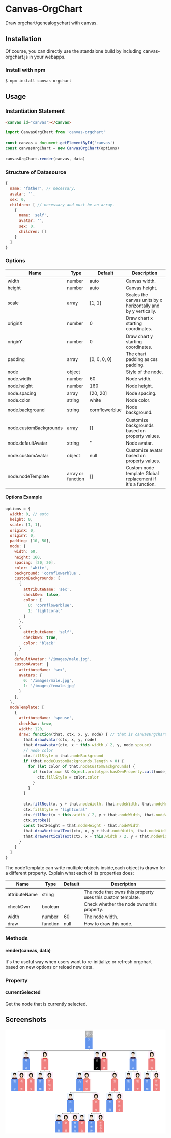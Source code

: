 # Canvas-OrgChart
Draw orgchart/genealogychart with canvas.

## Installation
Of course, you can directly use the standalone build by including canvas-orgchart.js in your webapps.

### Install with npm
```
$ npm install canvas-orgchart
```

## Usage

### Instantiation Statement
```html
<canvas id="canvas"></canvas>
```

```js
import CanvasOrgChart from 'canvas-orgchart'

const canvas = document.getElementById('canvas')
const canvasOrgChart = new CanvasOrgChart(options)

canvasOrgChart.render(canvas, data)
```

### Structure of Datasource
```js
{
  name: 'father', // necessary.
  avatar: '',
  sex: 0,
  children: [ // necessary and must be an array.
    {
      name: 'self',
      avatar: '',
      sex: 0,
      children: []
    }
  ]
}
```

### Options
|       Name      |       Type      |    Default    |                    Description                   |
| --------------- | --------------- | ------------- | ------------------------------------------------ |
| width           | number          | auto          | Canvas width.                                    |
| height          | number          | auto          | Canvas height.                                   |
| scale           | array           | [1, 1]        | Scales the canvas units by x horizontally and by y vertically. |
| originX         | number          | 0             | Draw chart x starting coordinates.               |
| originY         | number          | 0             | Draw chart y starting coordinates.               |
| padding         | array           | [0, 0, 0, 0]  | The chart padding as css padding.                |
| node            | object          |               | Style of the node.                               |
| node.width      | number          | 60            | Node width.                                      |
| node.height     | number          | 160           | Node height.                                     |
| node.spacing    | array           | [20, 20]      | Node spacing.                                    |
| node.color      | string          | white         | Node color.                                      |
| node.background | string          | cornflowerblue| Node background.                                 |
| node.customBackgrounds | array    | []            | Customize backgrounds based on property values.  |
| node.defaultAvatar | string       | ''            | Node avatar.                                     |
| node.customAvatar  | object       | null          | Customize avatar based on property values.       |
| node.nodeTemplate  | array or function | []       | Custom node template.Global replacement if it's a function. |

#### Options Example
```js
options = {
  width: 0, // auto
  height: 0,
  scale: [1, 1],
  originX: 0,
  originY: 0,
  padding: [10, 50],
  node: {
    width: 60,
    height: 160,
    spacing: [20, 20],
    color: 'white',
    background: 'cornflowerblue',
    customBackgrounds: [
      {
        attributeName: 'sex',
        checkOwn: false,
        color: {
          0: 'cornflowerblue',
          1: 'lightcoral'
        }
      },
      {
        attributeName: 'self',
        checkOwn: true,
        color: 'black'
      }
    ],
    defaultAvatar: '/images/male.jpg',
    customAvatar: {
      attributeName: 'sex',
      avatars: {
        0: '/images/male.jpg',
        1: '/images/female.jpg'
      }
    },
  },
  nodeTemplate: [
    {
      attributeName: 'spouse',
      checkOwn: true,
      width: 120,
      draw: function(that, ctx, x, y, node) { // that is canvasOrgchart instance, x and y is node upper-left coordinates
        that.drawAvatar(ctx, x, y, node)
        that.drawAvatar(ctx, x + this.width / 2, y, node.spouse)
        // node color
        ctx.fillStyle = that.nodeBackground
        if (that.nodeCustomBackgrounds.length > 0) {
          for (let color of that.nodeCustomBackgrounds) {
            if (color.own && Object.prototype.hasOwnProperty.call(node, color.attributeName) || node[color.attributeName]) {
              ctx.fillStyle = color.color
            }
          }
        }
      
        ctx.fillRect(x, y + that.nodeWidth, that.nodeWidth, that.nodeHeight - that.nodeWidth)
        ctx.fillStyle = 'lightcoral'
        ctx.fillRect(x + this.width / 2, y + that.nodeWidth, that.nodeWidth, that.nodeHeight - that.nodeWidth)
        ctx.stroke()
        const textHeight = that.nodeHeight - that.nodeWidth
        that.drawVerticalText(ctx, x, y + that.nodeWidth, that.nodeWidth, textHeight, node.name)
        that.drawVerticalText(ctx, x + this.width / 2, y + that.nodeWidth, that.nodeWidth, textHeight, node.spouse.name)
      }
    }
  ]
}
```
The nodeTemplate can write multiple objects inside,each object is drawn for a different property.
Explain what each of its properties does:

|      Name     |      Type     |    Default    |                    Description                   |
| ------------- | ------------- | ------------- | ------------------------------------------------ |
| attributeName | string        |               | The node that owns this property uses this custom template.   |
| checkOwn      | boolean       |               | Check whether the node owns this property.       |
| width         | number        | 60            | The node width.                                  |
| draw          | function      | null          | How to draw this node.                           |

### Methods

#### render(canvas, data)
It's the useful way when users want to re-initialize or refresh orgchart based on new options or reload new data.

### Property

#### currentSelected
Get the node that is currently selected.

## Screenshots
![](./screenshots/canvas-orgchart.png)
